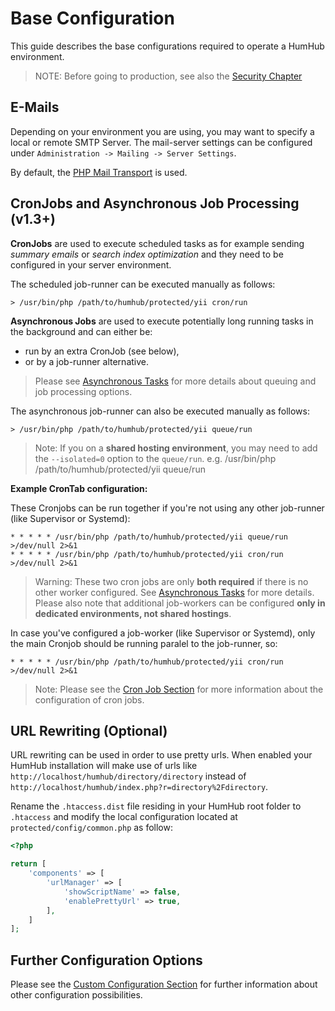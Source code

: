 Base Configuration
=============

This guide describes the base configurations required to operate a HumHub environment.

> NOTE: Before going to production, see also the [Security Chapter](security.md)

E-Mails
-------

Depending on your environment you are using, you may want to specify a local or remote SMTP Server.
The mail-server settings can be configured under `Administration -> Mailing -> Server Settings`.

By default, the [PHP Mail Transport](http://php.net/manual/en/mail.setup.php) is used.


CronJobs and Asynchronous Job Processing (v1.3+)
---------------------------

**CronJobs** are used to execute scheduled tasks as for example sending _summary emails_ or _search index optimization_
and they need to be configured in your server environment.

The scheduled job-runner can be executed manually as follows:

```
> /usr/bin/php /path/to/humhub/protected/yii cron/run
```

**Asynchronous Jobs** are used to execute potentially long running tasks in the background and can either be:

- run by an extra CronJob (see below),
- or by a job-runner alternative.

> Please see [Asynchronous Tasks](asynchronous-tasks.md) for more details about queuing and job processing options.

The asynchronous job-runner can also be executed manually as follows:

```
> /usr/bin/php /path/to/humhub/protected/yii queue/run
```

> Note: If you on a **shared hosting environment**, you may need to add the `--isolated=0` option to the `queue/run`. e.g. /usr/bin/php /path/to/humhub/protected/yii queue/run  

**Example CronTab configuration:**

These Cronjobs can be run together if you're not using any other job-runner (like Supervisor or Systemd):

```
* * * * * /usr/bin/php /path/to/humhub/protected/yii queue/run >/dev/null 2>&1
* * * * * /usr/bin/php /path/to/humhub/protected/yii cron/run >/dev/null 2>&1
```

> Warning: These two cron jobs are only **both required** if there is no other worker configured. See [Asynchronous Tasks](asynchronous-tasks.md) for more details. Please also note that additional job-workers can be configured **only in dedicated environments, not shared hostings**.

In case you've configured a job-worker (like Supervisor or Systemd), only the main Cronjob should be running paralel to the job-runner, so:

```
* * * * * /usr/bin/php /path/to/humhub/protected/yii cron/run >/dev/null 2>&1
```

> Note: Please see the [Cron Job Section](cron-jobs.md) for more information about the configuration of cron jobs.




URL Rewriting (Optional)
------------------------

URL rewriting can be used in order to use pretty urls. When enabled your HumHub installation will make use of urls like
`http://localhost/humhub/directory/directory` instead of `http://localhost/humhub/index.php?r=directory%2Fdirectory`.

Rename the `.htaccess.dist` file residing in your HumHub root folder to `.htaccess` and modify the local configuration located at `protected/config/common.php` as follow:

```php
<?php

return [
    'components' => [
        'urlManager' => [
            'showScriptName' => false,
            'enablePrettyUrl' => true,
        ],
    ]
];
```  

Further Configuration Options
------------------------

Please see the [Custom Configuration Section](advanced-configuration.md) for further information about other configuration
possibilities.
